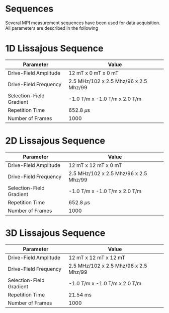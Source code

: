 # Sequences

Several MPI measurement sequences have been used for data
acquisition. All parameters are described in the following

# 1D Lissajous Sequence

| Parameter                  |     Value                                |
| ---------------------------| ---------------------------------------- |
| Drive-Field Amplitude      |   12 mT x 0 mT x 0 mT                   |
| Drive-Field Frequency      |   2.5 MHz/102 x 2.5 Mhz/96 x 2.5 Mhz/99  |
| Selection-Field Gradient   |   -1.0 T/m x -1.0 T/m x 2.0 T/m          |
| Repetition Time            |    652.8 $\mu$s                          |
| Number of Frames           |    1000                                  |

# 2D Lissajous Sequence

| Parameter                  |     Value                                |
| ---------------------------| ---------------------------------------- |
| Drive-Field Amplitude      |   12 mT x 12 mT x 0 mT                   |
| Drive-Field Frequency      |   2.5 MHz/102 x 2.5 Mhz/96 x 2.5 Mhz/99  |
| Selection-Field Gradient   |   -1.0 T/m x -1.0 T/m x 2.0 T/m          |
| Repetition Time            |    652.8 $\mu$s                          |
| Number of Frames           |    1000                                  |
<!---
# 2D Cartesian Sequence

| Parameter                  |     Value                                |
| ---------------------------| ---------------------------------------- |
| Drive-Field Amplitude      |   12 mT x 0 mT x 0 mT                    |
| Drive-Field Frequency      |   2.5 MHz/102 x 2.5 Mhz/96 x 2.5 Mhz/99  |
| Selection-Field Gradient   |   -1.0 T/m x -1.0 T/m x 2.0 T/m          |
| Repetition Time            |    40.8 $\mu$s                           |
| Number of Frames           |    1000                                  |
--->
# 3D Lissajous Sequence
| Parameter                  |     Value                                |
| ---------------------------| ---------------------------------------- |
| Drive-Field Amplitude      |   12 mT x 12 mT x 12 mT                  |
| Drive-Field Frequency      |   2.5 MHz/102 x 2.5 Mhz/96 x 2.5 Mhz/99  |
| Selection-Field Gradient   |   -1.0 T/m x -1.0 T/m x 2.0 T/m          |
| Repetition Time            |    21.54 ms                              |
| Number of Frames           |    1000                                  |
